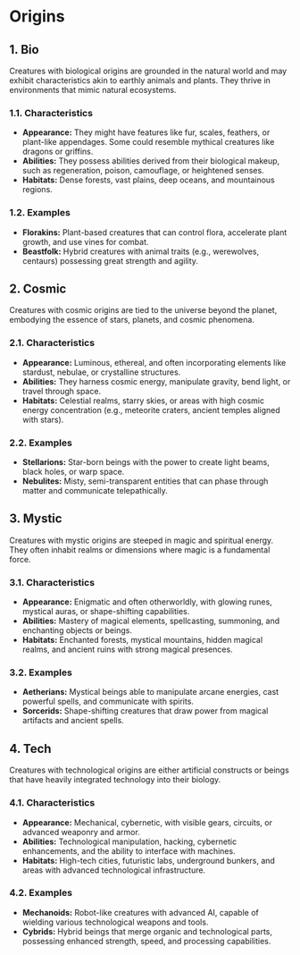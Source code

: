 # Origins

## 1. Bio

Creatures with biological origins are grounded in the natural world and may exhibit characteristics akin to earthly animals and plants. They thrive in environments that mimic natural ecosystems.

### 1.1. Characteristics

- **Appearance:** They might have features like fur, scales, feathers, or plant-like appendages. Some could resemble mythical creatures like dragons or griffins.
- **Abilities:** They possess abilities derived from their biological makeup, such as regeneration, poison, camouflage, or heightened senses.
- **Habitats:** Dense forests, vast plains, deep oceans, and mountainous regions.

### 1.2. Examples

- **Florakins:** Plant-based creatures that can control flora, accelerate plant growth, and use vines for combat.
- **Beastfolk:** Hybrid creatures with animal traits (e.g., werewolves, centaurs) possessing great strength and agility.

## 2. Cosmic

Creatures with cosmic origins are tied to the universe beyond the planet, embodying the essence of stars, planets, and cosmic phenomena.

### 2.1. Characteristics

- **Appearance:** Luminous, ethereal, and often incorporating elements like stardust, nebulae, or crystalline structures.
- **Abilities:** They harness cosmic energy, manipulate gravity, bend light, or travel through space.
- **Habitats:** Celestial realms, starry skies, or areas with high cosmic energy concentration (e.g., meteorite craters, ancient temples aligned with stars).

### 2.2. Examples

- **Stellarions:** Star-born beings with the power to create light beams, black holes, or warp space.
- **Nebulites:** Misty, semi-transparent entities that can phase through matter and communicate telepathically.

## 3. Mystic

Creatures with mystic origins are steeped in magic and spiritual energy. They often inhabit realms or dimensions where magic is a fundamental force.

### 3.1. Characteristics

- **Appearance:** Enigmatic and often otherworldly, with glowing runes, mystical auras, or shape-shifting capabilities.
- **Abilities:** Mastery of magical elements, spellcasting, summoning, and enchanting objects or beings.
- **Habitats:** Enchanted forests, mystical mountains, hidden magical realms, and ancient ruins with strong magical presences.

### 3.2. Examples

- **Aetherians:** Mystical beings able to manipulate arcane energies, cast powerful spells, and communicate with spirits.
- **Sorcerids:** Shape-shifting creatures that draw power from magical artifacts and ancient spells.

## 4. Tech

Creatures with technological origins are either artificial constructs or beings that have heavily integrated technology into their biology.

### 4.1. Characteristics

- **Appearance:**  Mechanical, cybernetic, with visible gears, circuits, or advanced weaponry and armor.
- **Abilities:** Technological manipulation, hacking, cybernetic enhancements, and the ability to interface with machines.
- **Habitats:** High-tech cities, futuristic labs, underground bunkers, and areas with advanced technological infrastructure.

### 4.2. Examples

- **Mechanoids:** Robot-like creatures with advanced AI, capable of wielding various technological weapons and tools.
- **Cybrids:** Hybrid beings that merge organic and technological parts, possessing enhanced strength, speed, and processing capabilities.
